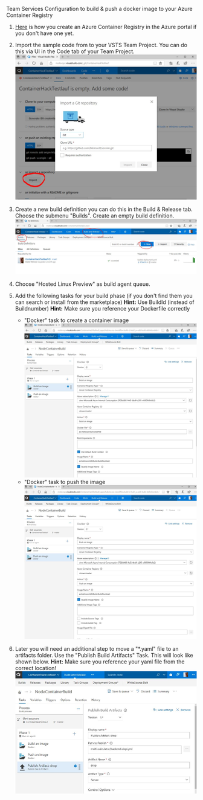 Team Services Configuration to build & push a docker image to your Azure Container Registry

1. [Here](https://docs.microsoft.com/en-us/azure/container-registry/container-registry-get-started-portal) is how you create an Azure Container Registry in the Azure portal if you don't have one yet.


1. Import the sample code from to your VSTS Team Project. You can do this via UI in the Code tab of your Team Project.
![](images/import_code.jpg)

1. Create a new build definition you can do this in the Build & Release tab. Choose the submenu "Builds". Create an empty build definition.
![](images/newbuilddefinition.jpg)

1. Choose "Hosted Linux Preview" as build agent queue.

1. Add the following tasks for your build phase (if you don't find them you can search or install from the marketplace)
**Hint:** Use BuildId (instead of Buildnumber) 
**Hint:** Make sure you reference your Dockerfile correctly

    - "Docker" task to create a container image
    ![](images/vstshelloworldbuildimage.jpg)
    - "Docker" task to push the image
    ![](images/vstshelloworldpushimage.jpg)

1. Later you will need an additional step to move a "*.yaml" file to an artifacts folder. Use the "Publish Build Artifacts" Task. This will look like shown below.
**Hint:** Make sure you reference your yaml file from the correct location! 
![](images/vstsdropyaml.jpg)
